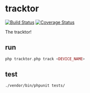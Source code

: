 # tracktor

[![Build Status](https://travis-ci.org/indielab/tracktor.svg?branch=master)](https://travis-ci.org/indielab/tracktor)
[![Coverage Status](https://coveralls.io/repos/github/indielab/tracktor/badge.svg?branch=master)](https://coveralls.io/github/indielab/tracktor?branch=master)

The tracktor!

## run

```php
php tracktor.php track <DEVICE_NAME>
```

## test

```sh
./vendor/bin/phpunit tests/
```